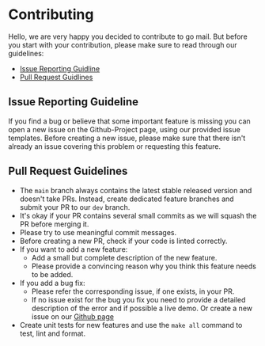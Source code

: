# Contributing

Hello, we are very happy you decided to contribute to go mail. But before you start with your contribution, 
please make sure to read through our guidelines:

- [Issue Reporting Guidline](#issue-reporting-guidline)
- [Pull Request Guidlines](#pull-request-guidlines)

## Issue Reporting Guideline

If you find a bug or believe that some important feature is missing you can open a new issue on the Github-Project page, 
using our provided issue templates. Before creating a new issue, please make sure that there isn't already an issue 
covering this problem or requesting this feature.

## Pull Request Guidelines

- The `main` branch always contains the latest stable released version and doesn't take PRs. 
  Instead, create dedicated feature branches and submit your PR to our `dev` branch.
- It's okay if your PR contains several small commits as we will squash the PR before merging it.
- Please try to use meaningful commit messages.
- Before creating a new PR, check if your code is linted correctly.
- If you want to add a new feature:
    - Add a small but complete description of the new feature.
    - Please provide a convincing reason why you think this feature needs to be added.
- If you add a bug fix:
    - Please refer the corresponding issue, if one exists, in your PR.
    - If no issue exist for the bug you fix you need to provide a detailed description of the error and if possible a live demo. Or create a new issue on our [Github page](https://github.com/ainsleyclark/go-mail/issues)
- Create unit tests for new features and use the `make all` command to test, lint and format.